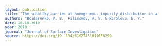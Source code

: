 ```yaml
---
layout: publication
title: "The schottky barrier at homogeneous impurity distribution in a semiconductor"
authors: "Bondarenko, V. B., Filimonov, A. V. & Koroleva, E. Y."
date: 10.10.2010
year: 2010
journal: "Journal of Surface Investigation"
source: https://doi.org/10.1134/S1027451010050290
---
```

